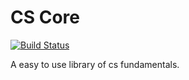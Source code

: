 # CS Core

[![Build Status](https://travis-ci.org/ultimateanu/cs_core.svg?branch=master)](https://travis-ci.org/ultimateanu/cs_core)

A easy to use library of cs fundamentals.

